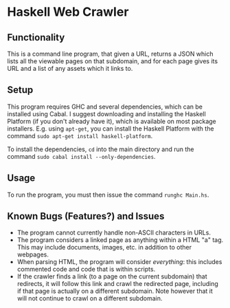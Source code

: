 # Haskell Web Crawler

## Functionality

This is a command line program, that given a URL, returns a JSON which lists all the viewable pages on that subdomain, and for each page gives its URL and a list of any assets which it links to.

## Setup

This program requires GHC and several dependencies, which can be installed using Cabal. I suggest downloading and installing the Haskell Platform (if you don't already have it), which is available on most package installers. E.g. using `apt-get`, you can install the Haskell Platform with the command `sudo apt-get install haskell-platform`.

To install the dependencies, `cd` into the main directory and run the command `sudo cabal install --only-dependencies`.

## Usage

To run the program, you must then issue the command `runghc Main.hs`.

## Known Bugs (Features?) and Issues

- The program cannot currently handle non-ASCII characters in URLs.
- The program considers a linked page as anything within a HTML "a" tag. This may include documents, images, etc. in addition to other webpages.
- When parsing HTML, the program will consider *everything*: this includes commented code and code that is within scripts.
- If the crawler finds a link (to a page on the current subdomain) that redirects, it will follow this link and crawl the redirected page, including if that page is actually on a different subdomain. Note however that it will not continue to crawl on a different subdomain.
